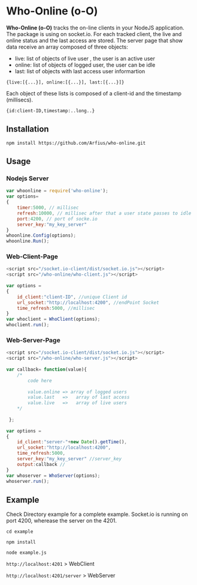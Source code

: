 # Who-Online (o-O)
**Who-Online (o-O)** tracks the on-line clients in your NodeJS application. The package is using on socket.io. For each tracked client, the live and online status and the last access are stored. The server page that show data receive an array composed of three objects: 

* live: list of objects of live user , the user is an active user 
* online: list of objects of logged user, the user can be idle
* last: list of objects with last access user informartion 

`{live:[{...}], online:[{...}], last:[{...}]}`


Each object of these lists is composed of a client-id and the timestamp (millisecs).

`{id:client-ID,timestamp:..long..}`

## Installation
``npm install https://github.com/Arfius/who-online.git``

## Usage
### Nodejs Server
``` javascript
var whoonline = require('who-online');
var options=
{
	timer:5000, // millisec 
	refresh:10000, // millisec after that a user state passes to idle 
	port:4200, // port of socke.io
	server_key:"my_key_server"
}
whoonline.Config(options);
whoonline.Run();
```
### Web-Client-Page
``` javascript
<script src="/socket.io-client/dist/socket.io.js"></script>
<script src="/who-online/who-client.js"></script>
  
var options = 
{
	id_client:"client-ID", //unique Client id
	url_socket:"http://localhost:4200", //endPoint Socket
	time_refresh:5000, //millisec
}
var whoclient = WhoClient(options);
whoclient.run();
```
### Web-Server-Page
``` javascript
<script src="/socket.io-client/dist/socket.io.js"></script>
<script src="/who-online/who-server.js"></script>
        
var callback= function(value){
	/*
		code here
		
		value.online => array of logged users
		value.last   =>   array of last access 
		value.live   =>   array of live users
	*/
	
 };
		
var options = 
{
	id_client:"server-"+new Date().getTime(),
	url_socket:"http://localhost:4200",
	time_refresh:5000,
	server_key:"my_key_server" //server_key
	output:callback // 
}
var whoserver = WhoServer(options);
whoserver.run();
``` 
## Example
Check Directory example for a complete example.
Socket.io is running on port 4200, wherease the server on the 4201.

``cd example``

``npm install``

``node example.js``

``http://localhost:4201`` > WebClient

``http://localhost:4201/server`` > WebServer
